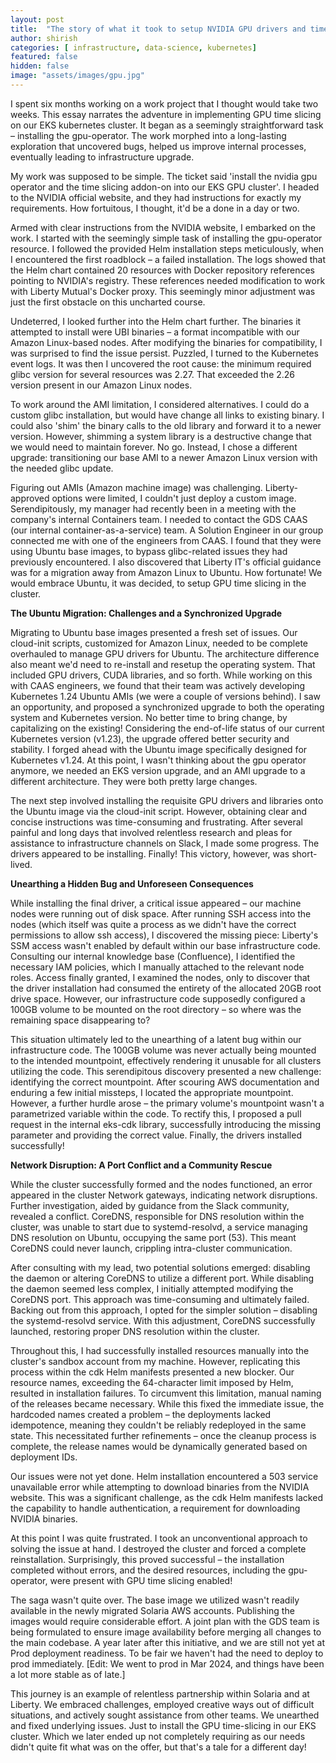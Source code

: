```yaml
---
layout: post
title:  "The story of what it took to setup NVIDIA GPU drivers and time-slicing in our GPU EKS cluster"
author: shirish
categories: [ infrastructure, data-science, kubernetes]
featured: false
hidden: false
image: "assets/images/gpu.jpg"
---
```


I spent six months working on a work project that I thought would take two weeks. This essay narrates the adventure in implementing GPU time slicing on our EKS kubernetes cluster. It began as a seemingly straightforward task – installing the gpu-operator. The work morphed into a long-lasting exploration that uncovered bugs, helped us improve internal processes, eventually leading to infrastructure upgrade.

My work was supposed to be simple. The ticket said 'install the nvidia gpu operator and the time slicing addon-on into our EKS GPU cluster'. I headed to the NVIDIA official website, and they had instructions for exactly my requirements. How fortuitous, I thought, it'd be a done in a day or two.

Armed with clear instructions from the NVIDIA website, I embarked on the work. I started with the seemingly simple task of installing the gpu-operator resource. I followed the provided Helm installation steps meticulously, when I encountered the first roadblock – a failed installation. The logs showed that the Helm chart contained 20 resources with Docker repository references pointing to NVIDIA's registry. These references needed modification to work with Liberty Mutual's Docker proxy. This seemingly minor adjustment was just the first obstacle on this uncharted course.

Undeterred, I looked further into the Helm chart further. The binaries it attempted to install were UBI binaries – a format incompatible with our Amazon Linux-based nodes.  After modifying the binaries for compatibility, I was surprised to find the issue persist. Puzzled, I turned to the Kubernetes event logs. It was then I uncovered the root cause: the minimum required glibc version for several resources was 2.27. That exceeded the 2.26 version present in our Amazon Linux nodes.

To work around the AMI limitation, I considered alternatives. I could do a custom glibc installation, but would have change all links to existing binary. I could also 'shim' the binary calls to the old library and forward it to a newer version. However, shimming a system library is a destructive change that we would need to maintain forever. No go. Instead, I chose a different upgrade: transitioning our base AMI to a newer Amazon Linux version with the needed glibc update.

Figuring out AMIs (Amazon machine image) was challenging. Liberty-approved options were limited, I couldn't just deploy a custom image. Serendipitously, my manager had recently been in a meeting with the company's internal Containers team. I needed to contact the GDS CAAS (our internal container-as-a-service) team. A Solution Engineer in our group connected me with one of the engineers from CAAS. I found that they were using Ubuntu base images, to bypass glibc-related issues they had previously encountered. I also discovered that Liberty IT's official guidance was for a migration away from Amazon Linux to Ubuntu. How fortunate! We would embrace Ubuntu, it was decided, to setup GPU time slicing in the cluster.

**The Ubuntu Migration: Challenges and a Synchronized Upgrade**

Migrating to Ubuntu base images presented a fresh set of issues.  Our cloud-init scripts, customized for Amazon Linux, needed to be complete overhauled to manage GPU drivers for Ubuntu. The architecture difference also meant we'd need to re-install and resetup the operating system. That included GPU drivers, CUDA libraries, and so forth. While working on this with CAAS engineers, we found that their team was actively developing Kubernetes 1.24 Ubuntu AMIs (we were a couple of versions behind). I saw an opportunity, and proposed a synchronized upgrade to both the operating system and Kubernetes version. No better time to bring change, by capitalizing on the existing! Considering the end-of-life status of our current Kubernetes version (v1.23), the upgrade offered better security and stability. I forged ahead with the Ubuntu image specifically designed for Kubernetes v1.24. At this point, I wasn't thinking about the gpu operator anymore, we needed an EKS version upgrade, and an AMI upgrade to a different architecture. They were both pretty large changes.

The next step involved installing the requisite GPU drivers and libraries onto the Ubuntu image via the cloud-init script.  However, obtaining clear and concise instructions was time-consuming and frustrating. After several painful and long days that involved relentless research and pleas for assistance to infrastructure channels on Slack, I made some progress. The drivers appeared to be installing. Finally! This victory, however, was short-lived.

**Unearthing a Hidden Bug and Unforeseen Consequences**

While installing the final driver, a critical issue appeared – our machine nodes were running out of disk space. After running SSH access into the nodes (which itself was quite a process as we didn't have the correct permissions to allow ssh access), I discovered the missing piece: Liberty's SSM access wasn't enabled by default within our base infrastructure code.  Consulting our internal knowledge base (Confluence), I identified the necessary IAM policies, which I manually attached to the relevant node roles.  Access finally granted, I examined the nodes, only to discover that the driver installation had consumed the entirety of the allocated 20GB root drive space. However, our infrastructure code supposedly configured a 100GB volume to be mounted on the root directory – so where was the remaining space disappearing to?

This situation ultimately led to the unearthing of a latent bug within our infrastructure code. The 100GB volume was never actually being mounted to the intended mountpoint, effectively rendering it unusable for all clusters utilizing the code. This serendipitous discovery presented a new challenge: identifying the correct mountpoint. After scouring AWS documentation and enduring a few initial missteps, I located the appropriate mountpoint. However, a further hurdle arose – the primary volume's mountpoint wasn't a parametrized variable within the code. To rectify this, I proposed a pull request in the internal eks-cdk library, successfully introducing the missing parameter and providing the correct value. Finally, the drivers installed successfully!

**Network Disruption: A Port Conflict and a Community Rescue**

While the cluster successfully formed and the nodes functioned, an error appeared in the cluster Network gateways, indicating network disruptions. Further investigation, aided by guidance from the Slack community, revealed a conflict. CoreDNS, responsible for DNS resolution within the cluster, was unable to start due to systemd-resolvd, a service managing DNS resolution on Ubuntu, occupying the same port (53). This meant CoreDNS could never launch, crippling intra-cluster communication.

After consulting with my lead, two potential solutions emerged: disabling the daemon or altering CoreDNS to utilize a different port. While disabling the daemon seemed less complex, I initially attempted modifying the CoreDNS port. This approach was time-consuming and ultimately failed. Backing out from this approach, I opted for the simpler solution – disabling the systemd-resolvd service. With this adjustment, CoreDNS successfully launched, restoring proper DNS resolution within the cluster.

Throughout this, I had successfully installed resources manually into the cluster's sandbox account from my machine. However, replicating this process within the cdk Helm manifests presented a new blocker. Our resource names, exceeding the 64-character limit imposed by Helm, resulted in installation failures. To circumvent this limitation, manual naming of the releases became necessary. While this fixed the immediate issue, the hardcoded names created a problem – the deployments lacked idempotence, meaning they couldn't be reliably redeployed in the same state. This necessitated further refinements – once the cleanup process is complete, the release names would be dynamically generated based on deployment IDs.

Our issues were not yet done. Helm installation encountered a 503 service unavailable error while attempting to download binaries from the NVIDIA website. This was a significant challenge, as the cdk Helm manifests lacked the capability to handle authentication, a requirement for downloading NVIDIA binaries.

At this point I was quite frustrated. I took an unconventional approach to solving the issue at hand. I destroyed the cluster and forced a complete reinstallation. Surprisingly, this proved successful – the installation completed without errors, and the desired resources, including the gpu-operator, were present with GPU time slicing enabled!

The saga wasn't quite over. The base image we utilized wasn't readily available in the newly migrated Solaria AWS accounts. Publishing the images would require considerable effort. A joint plan with the GDS team is being formulated to ensure image availability before merging all changes to the main codebase. A year later after this initiative, and we are still not yet at Prod deployment readiness. To be fair we haven't had the need to deploy to prod immediately. [Edit: We went to prod in Mar 2024, and things have been a lot more stable as of late.]

This journey is an example of relentless partnership within Solaria and at Liberty. We embraced challenges, employed creative ways out of difficult situations, and actively sought assistance from other teams. We unearthed and fixed underlying issues. Just to install the GPU time-slicing in our EKS cluster. Which we later ended up not completely requiring as our needs didn't quite fit what was on the offer, but that's a tale for a different day!